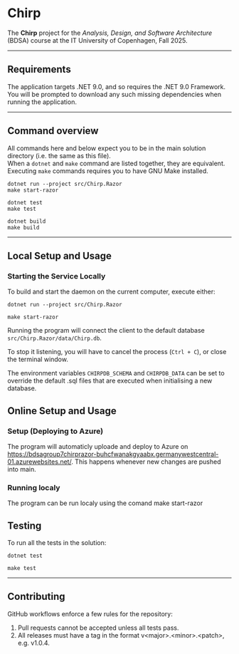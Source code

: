 # Chirp
The **Chirp** project for the _Analysis, Design, and Software Architecture_ (BDSA) course at
the IT University of Copenhagen, Fall 2025.

---

## Requirements

The application targets .NET 9.0, and so requires the .NET 9.0 Framework.\
You will be prompted to download any such missing dependencies when running the application.

---

## Command overview

All commands here and below expect you to be in the main solution directory (i.e. the same as this file).\
When a `dotnet` and `make` command are listed together, they are equivalent.\
Executing `make` commands requires you to have GNU Make installed.
```
dotnet run --project src/Chirp.Razor
make start-razor

dotnet test
make test

dotnet build
make build
```

---

## Local Setup and Usage

### Starting the Service Locally

To build and start the daemon on the current computer, execute either:
```
dotnet run --project src/Chirp.Razor
```
```
make start-razor
```

Running the program will connect the client to the default database `src/Chirp.Razor/data/Chirp.db`.

To stop it listening, you will have to cancel the process (`Ctrl + C`), or close the
terminal window.

The environment variables `CHIRPDB_SCHEMA` and `CHIRPDB_DATA` can be set
to override the default .sql files that are executed when initialising
a new database.


## Online Setup and Usage

### Setup (Deploying to Azure)
The program will automaticly uploade and deploy to Azure on https://bdsagroup7chirprazor-buhcfwanakgyaabx.germanywestcentral-01.azurewebsites.net/. This happens whenever new changes are pushed into main.


### Running localy
The program can be run localy using the comand make start-razor

## Testing

To run all the tests in the solution:
```
dotnet test
```
```
make test
```

---

## Contributing

GitHub workflows enforce a few rules for the repository:
1. Pull requests cannot be accepted unless all tests pass.
2. All releases must have a tag in the format v\<major>.\<minor>.\<patch>, e.g. v1.0.4.
